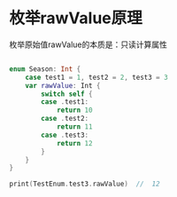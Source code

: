 # 枚举rawValue原理

枚举原始值rawValue的本质是：只读计算属性

``` swift

enum Season: Int {
    case test1 = 1, test2 = 2, test3 = 3
    var rawValue: Int {
        switch self {
        case .test1:
            return 10
        case .test2:
            return 11
        case .test3:
            return 12
        }
    }
}

print(TestEnum.test3.rawValue)	//	12

```